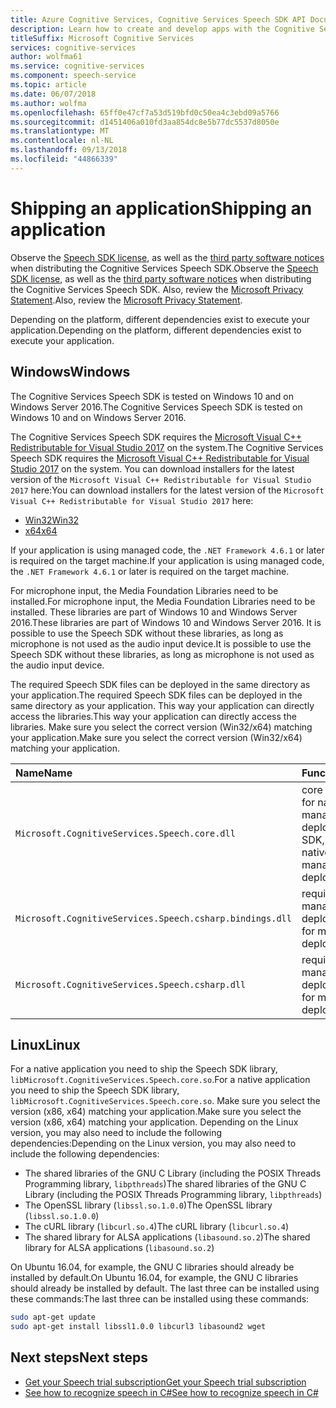 ```yaml
---
title: Azure Cognitive Services, Cognitive Services Speech SDK API Documentation - Tutorials, API Reference
description: Learn how to create and develop apps with the Cognitive Services Speech SDK
titleSuffix: Microsoft Cognitive Services
services: cognitive-services
author: wolfma61
ms.service: cognitive-services
ms.component: speech-service
ms.topic: article
ms.date: 06/07/2018
ms.author: wolfma
ms.openlocfilehash: 65ff0e47cf7a53d519bfd0c50ea4c3ebd09a5766
ms.sourcegitcommit: d1451406a010fd3aa854dc8e5b77dc5537d8050e
ms.translationtype: MT
ms.contentlocale: nl-NL
ms.lasthandoff: 09/13/2018
ms.locfileid: "44866339"
---
```

# <a name="shipping-an-application"></a><span data-ttu-id="5d211-103">Shipping an application</span><span class="sxs-lookup"><span data-stu-id="5d211-103">Shipping an application</span></span>

<span data-ttu-id="5d211-104">Observe the [Speech SDK license](license.md), as well as the [third party software notices](third-party-notices.md) when distributing the Cognitive Services Speech SDK.</span><span class="sxs-lookup"><span data-stu-id="5d211-104">Observe the [Speech SDK license](license.md), as well as the [third party software notices](third-party-notices.md) when distributing the Cognitive Services Speech SDK.</span></span> <span data-ttu-id="5d211-105">Also, review the [Microsoft Privacy Statement](https://aka.ms/csspeech/privacy).</span><span class="sxs-lookup"><span data-stu-id="5d211-105">Also, review the [Microsoft Privacy Statement](https://aka.ms/csspeech/privacy).</span></span>

<span data-ttu-id="5d211-106">Depending on the platform, different dependencies exist to execute your application.</span><span class="sxs-lookup"><span data-stu-id="5d211-106">Depending on the platform, different dependencies exist to execute your application.</span></span>

## <a name="windows"></a><span data-ttu-id="5d211-107">Windows</span><span class="sxs-lookup"><span data-stu-id="5d211-107">Windows</span></span>

<span data-ttu-id="5d211-108">The Cognitive Services Speech SDK is tested on Windows 10 and on Windows Server 2016.</span><span class="sxs-lookup"><span data-stu-id="5d211-108">The Cognitive Services Speech SDK is tested on Windows 10 and on Windows Server 2016.</span></span>

<span data-ttu-id="5d211-109">The Cognitive Services Speech SDK requires the [Microsoft Visual C++ Redistributable for Visual Studio 2017](https://support.microsoft.com/help/2977003/the-latest-supported-visual-c-downloads) on the system.</span><span class="sxs-lookup"><span data-stu-id="5d211-109">The Cognitive Services Speech SDK requires the [Microsoft Visual C++ Redistributable for Visual Studio 2017](https://support.microsoft.com/help/2977003/the-latest-supported-visual-c-downloads) on the system.</span></span> <span data-ttu-id="5d211-110">You can download installers for the latest version of the `Microsoft Visual C++ Redistributable for Visual Studio 2017` here:</span><span class="sxs-lookup"><span data-stu-id="5d211-110">You can download installers for the latest version of the `Microsoft Visual C++ Redistributable for Visual Studio 2017` here:</span></span>

- [<span data-ttu-id="5d211-111">Win32</span><span class="sxs-lookup"><span data-stu-id="5d211-111">Win32</span></span>](https://aka.ms/vs/15/release/vc_redist.x86.exe)
- [<span data-ttu-id="5d211-112">x64</span><span class="sxs-lookup"><span data-stu-id="5d211-112">x64</span></span>](https://aka.ms/vs/15/release/vc_redist.x64.exe)

<span data-ttu-id="5d211-113">If your application is using managed code, the `.NET Framework 4.6.1` or later is required on the target machine.</span><span class="sxs-lookup"><span data-stu-id="5d211-113">If your application is using managed code, the `.NET Framework 4.6.1` or later is required on the target machine.</span></span>

<span data-ttu-id="5d211-114">For microphone input, the Media Foundation Libraries need to be installed.</span><span class="sxs-lookup"><span data-stu-id="5d211-114">For microphone input, the Media Foundation Libraries need to be installed.</span></span> <span data-ttu-id="5d211-115">These libraries are part of Windows 10 and Windows Server 2016.</span><span class="sxs-lookup"><span data-stu-id="5d211-115">These libraries are part of Windows 10 and Windows Server 2016.</span></span> <span data-ttu-id="5d211-116">It is possible to use the Speech SDK without these libraries, as long as microphone is not used as the audio input device.</span><span class="sxs-lookup"><span data-stu-id="5d211-116">It is possible to use the Speech SDK without these libraries, as long as microphone is not used as the audio input device.</span></span>

<span data-ttu-id="5d211-117">The required Speech SDK files can be deployed in the same directory as your application.</span><span class="sxs-lookup"><span data-stu-id="5d211-117">The required Speech SDK files can be deployed in the same directory as your application.</span></span> <span data-ttu-id="5d211-118">This way your application can directly access the libraries.</span><span class="sxs-lookup"><span data-stu-id="5d211-118">This way your application can directly access the libraries.</span></span> <span data-ttu-id="5d211-119">Make sure you select the correct version (Win32/x64) matching your application.</span><span class="sxs-lookup"><span data-stu-id="5d211-119">Make sure you select the correct version (Win32/x64) matching your application.</span></span>

| <span data-ttu-id="5d211-120">Name</span><span class="sxs-lookup"><span data-stu-id="5d211-120">Name</span></span> | <span data-ttu-id="5d211-121">Function</span><span class="sxs-lookup"><span data-stu-id="5d211-121">Function</span></span>
|:-----|:----|
| `Microsoft.CognitiveServices.Speech.core.dll` | <span data-ttu-id="5d211-122">core SDK, required for native and managed deployment</span><span class="sxs-lookup"><span data-stu-id="5d211-122">core SDK, required for native and managed deployment</span></span>
| `Microsoft.CognitiveServices.Speech.csharp.bindings.dll` | <span data-ttu-id="5d211-123">required for managed deployment</span><span class="sxs-lookup"><span data-stu-id="5d211-123">required for managed deployment</span></span>
| `Microsoft.CognitiveServices.Speech.csharp.dll` | <span data-ttu-id="5d211-124">required for managed deployment</span><span class="sxs-lookup"><span data-stu-id="5d211-124">required for managed deployment</span></span>

## <a name="linux"></a><span data-ttu-id="5d211-125">Linux</span><span class="sxs-lookup"><span data-stu-id="5d211-125">Linux</span></span>

<span data-ttu-id="5d211-126">For a native application you need to ship the Speech SDK library, `libMicrosoft.CognitiveServices.Speech.core.so`.</span><span class="sxs-lookup"><span data-stu-id="5d211-126">For a native application you need to ship the Speech SDK library, `libMicrosoft.CognitiveServices.Speech.core.so`.</span></span>
<span data-ttu-id="5d211-127">Make sure you select the version (x86, x64) matching your application.</span><span class="sxs-lookup"><span data-stu-id="5d211-127">Make sure you select the version (x86, x64) matching your application.</span></span> <span data-ttu-id="5d211-128">Depending on the Linux version, you may also need to include the following dependencies:</span><span class="sxs-lookup"><span data-stu-id="5d211-128">Depending on the Linux version, you may also need to include the following dependencies:</span></span>

* <span data-ttu-id="5d211-129">The shared libraries of the GNU C Library (including the POSIX Threads Programming library, `libpthreads`)</span><span class="sxs-lookup"><span data-stu-id="5d211-129">The shared libraries of the GNU C Library (including the POSIX Threads Programming library, `libpthreads`)</span></span>
* <span data-ttu-id="5d211-130">The OpenSSL library (`libssl.so.1.0.0`)</span><span class="sxs-lookup"><span data-stu-id="5d211-130">The OpenSSL library (`libssl.so.1.0.0`)</span></span>
* <span data-ttu-id="5d211-131">The cURL library (`libcurl.so.4`)</span><span class="sxs-lookup"><span data-stu-id="5d211-131">The cURL library (`libcurl.so.4`)</span></span>
* <span data-ttu-id="5d211-132">The shared library for ALSA applications (`libasound.so.2`)</span><span class="sxs-lookup"><span data-stu-id="5d211-132">The shared library for ALSA applications (`libasound.so.2`)</span></span>

<span data-ttu-id="5d211-133">On Ubuntu 16.04, for example, the GNU C libraries should already be installed by default.</span><span class="sxs-lookup"><span data-stu-id="5d211-133">On Ubuntu 16.04, for example, the GNU C libraries should already be installed by default.</span></span> <span data-ttu-id="5d211-134">The last three can be installed using these commands:</span><span class="sxs-lookup"><span data-stu-id="5d211-134">The last three can be installed using these commands:</span></span>

```sh
sudo apt-get update
sudo apt-get install libssl1.0.0 libcurl3 libasound2 wget
```

## <a name="next-steps"></a><span data-ttu-id="5d211-135">Next steps</span><span class="sxs-lookup"><span data-stu-id="5d211-135">Next steps</span></span>

* [<span data-ttu-id="5d211-136">Get your Speech trial subscription</span><span class="sxs-lookup"><span data-stu-id="5d211-136">Get your Speech trial subscription</span></span>](https://azure.microsoft.com/try/cognitive-services/)
* [<span data-ttu-id="5d211-137">See how to recognize speech in C#</span><span class="sxs-lookup"><span data-stu-id="5d211-137">See how to recognize speech in C#</span></span>](quickstart-csharp-dotnet-windows.md)
